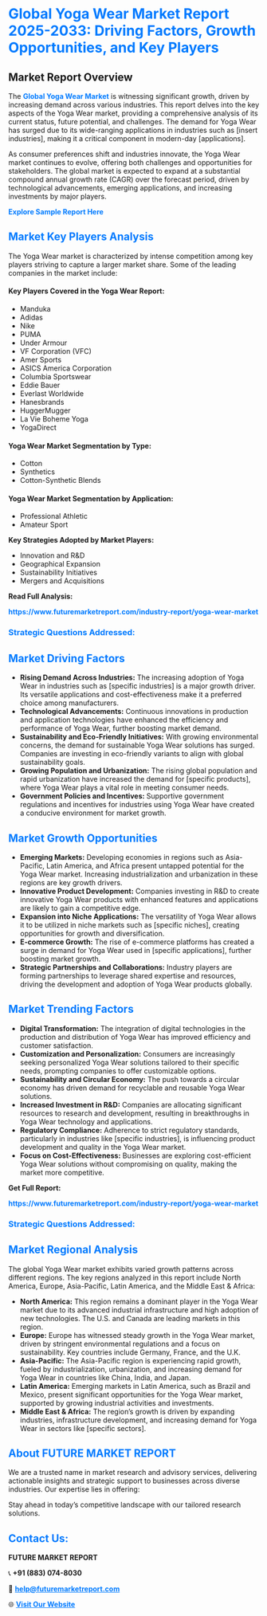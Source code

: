 <h1 style="color: #007BFF;">Global Yoga Wear Market Report 2025-2033: Driving Factors, Growth Opportunities, and Key Players</h1>

<section id="overview">
<h2>Market Report Overview</h2>
<p>The <a href="https://www.futuremarketreport.com/industry-report/yoga-wear-market" style="color: #007BFF; text-decoration: none;"><strong>Global Yoga Wear Market</strong></a> is witnessing significant growth, driven by increasing demand across various industries. This report delves into the key aspects of the Yoga Wear market, providing a comprehensive analysis of its current status, future potential, and challenges. The demand for Yoga Wear has surged due to its wide-ranging applications in industries such as [insert industries], making it a critical component in modern-day [applications].</p>
<p>As consumer preferences shift and industries innovate, the Yoga Wear market continues to evolve, offering both challenges and opportunities for stakeholders. The global market is expected to expand at a substantial compound annual growth rate (CAGR) over the forecast period, driven by technological advancements, emerging applications, and increasing investments by major players.</p>
</section>

<section id="overview">
<p><a href="https://www.futuremarketreport.com/request-sample/reportId=57855" style="color: #007BFF; text-decoration: none;"><strong>Explore Sample Report Here</strong></a></p>
</section>

<section id="key-players">
<h2 style="color: #007BFF;">Market Key Players Analysis</h2>
<p>The Yoga Wear market is characterized by intense competition among key players striving to capture a larger market share. Some of the leading companies in the market include:</p>
<h4>Key Players Covered in the Yoga Wear Report:</h4>
<ul><li>Manduka</li><li>Adidas</li><li>Nike</li><li>PUMA</li><li>Under Armour</li><li>VF Corporation (VFC)</li><li>Amer Sports</li><li>ASICS America Corporation</li><li>Columbia Sportswear</li><li>Eddie Bauer</li><li>Everlast Worldwide</li><li>Hanesbrands</li><li>HuggerMugger</li><li>La Vie Boheme Yoga</li><li>YogaDirect</li></ul>
<h4>Yoga Wear Market Segmentation by Type:</h4>
<ul><li>Cotton</li><li>Synthetics</li><li>Cotton-Synthetic Blends</li></ul>

<h4>Yoga Wear Market Segmentation by Application:</h4>
<ul><li>Professional Athletic</li><li>Amateur Sport</li></ul>
<p><strong>Key Strategies Adopted by Market Players:</strong></p>
<ul>
<li>Innovation and R&D</li>
<li>Geographical Expansion</li>
<li>Sustainability Initiatives</li>
<li>Mergers and Acquisitions</li>
</ul>
</section>

<section>
<p><strong>Read Full Analysis: </strong></p><a href="https://www.futuremarketreport.com/industry-report/yoga-wear-market" style="color: #007BFF; text-decoration: none;"><strong>https://www.futuremarketreport.com/industry-report/yoga-wear-market</strong></a>
<h3 style="color: #007BFF;">Strategic Questions Addressed:</h3>
</section>

<section id="driving-factors">
<h2 style="color: #007BFF;">Market Driving Factors</h2>
<ul>
<li><strong>Rising Demand Across Industries:</strong> The increasing adoption of Yoga Wear in industries such as [specific industries] is a major growth driver. Its versatile applications and cost-effectiveness make it a preferred choice among manufacturers.</li>
<li><strong>Technological Advancements:</strong> Continuous innovations in production and application technologies have enhanced the efficiency and performance of Yoga Wear, further boosting market demand.</li>
<li><strong>Sustainability and Eco-Friendly Initiatives:</strong> With growing environmental concerns, the demand for sustainable Yoga Wear solutions has surged. Companies are investing in eco-friendly variants to align with global sustainability goals.</li>
<li><strong>Growing Population and Urbanization:</strong> The rising global population and rapid urbanization have increased the demand for [specific products], where Yoga Wear plays a vital role in meeting consumer needs.</li>
<li><strong>Government Policies and Incentives:</strong> Supportive government regulations and incentives for industries using Yoga Wear have created a conducive environment for market growth.</li>
</ul>
</section>

<section id="growth-opportunities">
<h2 style="color: #007BFF;">Market Growth Opportunities</h2>
<ul>
<li><strong>Emerging Markets:</strong> Developing economies in regions such as Asia-Pacific, Latin America, and Africa present untapped potential for the Yoga Wear market. Increasing industrialization and urbanization in these regions are key growth drivers.</li>
<li><strong>Innovative Product Development:</strong> Companies investing in R&D to create innovative Yoga Wear products with enhanced features and applications are likely to gain a competitive edge.</li>
<li><strong>Expansion into Niche Applications:</strong> The versatility of Yoga Wear allows it to be utilized in niche markets such as [specific niches], creating opportunities for growth and diversification.</li>
<li><strong>E-commerce Growth:</strong> The rise of e-commerce platforms has created a surge in demand for Yoga Wear used in [specific applications], further boosting market growth.</li>
<li><strong>Strategic Partnerships and Collaborations:</strong> Industry players are forming partnerships to leverage shared expertise and resources, driving the development and adoption of Yoga Wear products globally.</li>
</ul>
</section>

<section id="trending-factors">
<h2 style="color: #007BFF;">Market Trending Factors</h2>
<ul>
<li><strong>Digital Transformation:</strong> The integration of digital technologies in the production and distribution of Yoga Wear has improved efficiency and customer satisfaction.</li>
<li><strong>Customization and Personalization:</strong> Consumers are increasingly seeking personalized Yoga Wear solutions tailored to their specific needs, prompting companies to offer customizable options.</li>
<li><strong>Sustainability and Circular Economy:</strong> The push towards a circular economy has driven demand for recyclable and reusable Yoga Wear solutions.</li>
<li><strong>Increased Investment in R&D:</strong> Companies are allocating significant resources to research and development, resulting in breakthroughs in Yoga Wear technology and applications.</li>
<li><strong>Regulatory Compliance:</strong> Adherence to strict regulatory standards, particularly in industries like [specific industries], is influencing product development and quality in the Yoga Wear market.</li>
<li><strong>Focus on Cost-Effectiveness:</strong> Businesses are exploring cost-efficient Yoga Wear solutions without compromising on quality, making the market more competitive.</li>
</ul>
</section>

<section>
<p><strong>Get Full Report: </strong></p><a href="https://www.futuremarketreport.com/industry-report/yoga-wear-market" style="color: #007BFF; text-decoration: none;"><strong>https://www.futuremarketreport.com/industry-report/yoga-wear-market</strong></a>
<h3 style="color: #007BFF;">Strategic Questions Addressed:</h3>
</section>


<section id="regional-analysis">
<h2 style="color: #007BFF;">Market Regional Analysis</h2>
<p>The global Yoga Wear market exhibits varied growth patterns across different regions. The key regions analyzed in this report include North America, Europe, Asia-Pacific, Latin America, and the Middle East & Africa:</p>
<ul>
<li><strong>North America:</strong> This region remains a dominant player in the Yoga Wear market due to its advanced industrial infrastructure and high adoption of new technologies. The U.S. and Canada are leading markets in this region.</li>
<li><strong>Europe:</strong> Europe has witnessed steady growth in the Yoga Wear market, driven by stringent environmental regulations and a focus on sustainability. Key countries include Germany, France, and the U.K.</li>
<li><strong>Asia-Pacific:</strong> The Asia-Pacific region is experiencing rapid growth, fueled by industrialization, urbanization, and increasing demand for Yoga Wear in countries like China, India, and Japan.</li>
<li><strong>Latin America:</strong> Emerging markets in Latin America, such as Brazil and Mexico, present significant opportunities for the Yoga Wear market, supported by growing industrial activities and investments.</li>
<li><strong>Middle East & Africa:</strong> The region’s growth is driven by expanding industries, infrastructure development, and increasing demand for Yoga Wear in sectors like [specific sectors].</li>
</ul>
</section>

<footer>
<h2 style="color: #007BFF;">About FUTURE MARKET REPORT</h2>
<p>We are a trusted name in market research and advisory services, delivering actionable insights and strategic support to businesses across diverse industries. Our expertise lies in offering:</p>

<p>Stay ahead in today’s competitive landscape with our tailored research solutions.</p>

<h2 style="color: #007BFF;">Contact Us:</h2>
<p><strong>FUTURE MARKET REPORT</strong></p>
<p>📞 <strong>+91 (883) 074-8030</strong></p>
<p>📧 <strong><a href="mailto:help@futuremarketreport.com" style="color: #007BFF;">help@futuremarketreport.com</a></strong></p>
<p>🌐 <strong><a href="https://www.futuremarketreport.com/" style="color: #007BFF;">Visit Our Website</a></strong></p>
</footer>